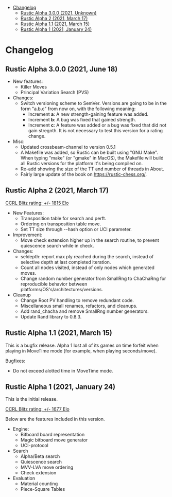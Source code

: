 
<!-- @import "[TOC]" {cmd="toc" depthFrom=1 depthTo=6 orderedList=false} -->

<!-- code_chunk_output -->

- [Changelog](#changelog)
  - [Rustic Alpha 3.0.0 (2021, Unknown)](#rustic-alpha-300-2021-unknown)
  - [Rustic Alpha 2 (2021, March 17)](#rustic-alpha-2-2021-march-17)
  - [Rustic Alpha 1.1 (2021, March 15)](#rustic-alpha-11-2021-march-15)
  - [Rustic Alpha 1 (2021, January 24)](#rustic-alpha-1-2021-january-24)

<!-- /code_chunk_output -->
# Changelog

## Rustic Alpha 3.0.0 (2021, June 18)

- New features:
  - Killer Moves
  - Principal Variation Search (PVS)
- Changes:
  - Switch versioning scheme to SemVer. Versions are going to be in the
    form "a.b.c" from now on, with the following meaning:
    - Increment **a**: A new strength-gaining feature was added.
    - Increment **b**: A bug was fixed that gained strength.
    - Increment **c**: A feature was added or a bug was fixed that did not
      gain stregnth. It is not necessary to test this version for a rating
      change.
- Misc:
  - Updated crossbeam-channel to version 0.5.1
  - A Makefile was added, so Rustic can be built using "GNU Make". When
    typing "make" (or "gmake" in MacOS), the Makefile will build all Rustic
    versions for the platform it's being compiled on.
  - Re-add showing the size of the TT and number of threads in About.
  - Fairly large update of the book on https://rustic-chess.org/.

## Rustic Alpha 2 (2021, March 17)

[CCRL Blitz rating: +/- 1815 Elo](https://ccrl.chessdom.com/ccrl/404/cgi/engine_details.cgi?print=Details&each_game=1&eng=Rustic%20Alpha%202%2064-bit#Rustic_Alpha_2_64-bit)

- New Features:
  - Transposition table for search and perft.
  - Ordering on transposition table move.
  - Set TT size through --hash option or UCI parameter.
- Improvement:
  - Move check extension higher up in the search routine, to prevent
    quiescence search while in check.
- Changes:
  - seldepth: report max ply reached during the search, instead of
    selective depth at last completed iteration.
  - Count all nodes visited, instead of only nodes which generated moves.
  - Change random number generator from SmallRng to ChaChaRng for
    reproducible behavior between platforms/OS's/architectures/versions.
- Cleanup
  - Change Root PV handling to remove redundant code.
  - Miscellaneous small renames, refactors, and cleanups.
  - Add rand_chacha and remove SmallRng number generators.
  - Update Rand library to 0.8.3.

## Rustic Alpha 1.1 (2021, March 15)

This is a bugfix release. Alpha 1 lost all of its games on time forfeit
when playing in MoveTime mode (for example, when playing seconds/move).

Bugfixes:
- Do not exceed alotted time in MoveTime mode.

## Rustic Alpha 1 (2021, January 24)

This is the initial release.

[CCRL Blitz rating: +/- 1677 Elo](https://www.computerchess.org.uk/ccrl/404/cgi/engine_details.cgi?print=Details&each_game=1&eng=Rustic%20Alpha%201%2064-bit#Rustic_Alpha_1_64-bit)

Below are the features included in this version.

- Engine:
  - Bitboard board representation
  - Magic bitboard move generator
  - UCI-protocol
- Search
  - Alpha/Beta search
  - Quiescence search
  - MVV-LVA move ordering
  - Check extension
- Evaluation
  - Material counting
  - Piece-Square Tables